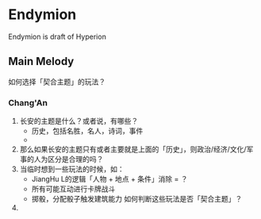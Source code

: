 # Endymion

Endymion is draft of Hyperion

## Main Melody

如何选择「契合主题」的玩法？

### Chang'An

1.  长安的主题是什么？或者说，有哪些？
    -   历史，包括名胜，名人，诗词，事件
    -      
2.  那么如果长安的主题只有或者主要就是上面的「历史」，则政治/经济/文化/军事的人为区分是合理的吗？
3.  当临时想到一些玩法的时候，如：
    -   JiangHu L的逻辑「人物 + 地点 + 条件」消除 = ？
    -   所有可能互动进行卡牌战斗
    -   掷骰，分配骰子触发建筑能力
    如何判断这些玩法是否「契合主题」？
4.  